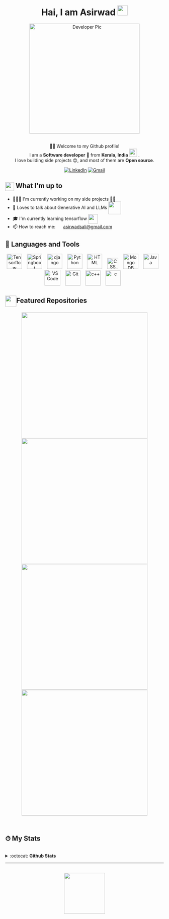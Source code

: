 <div align="center">
    <h1>Hai, I am Asirwad <img
            src="https://media.giphy.com/media/hvRJCLFzcasrR4ia7z/giphy.gif" width="32"></h1>
    <img alt="Developer Pic"
        src="https://user-images.githubusercontent.com/49222186/110210369-58458c80-7eb7-11eb-9d6e-2129358b3098.png" width="350"/>
    <br/><br/>
    <p>🙏🏻 Welcome to my Github profile!<br />
        I am a <b>Software developer</b> 🚀 from <b>Kerala, India</b> <img
            src="https://upload.wikimedia.org/wikipedia/en/thumb/4/41/Flag_of_India.svg/800px-Flag_of_India.svg.png?20230723002237" width="25" /> .<br />
        I love building side projects 😍, and most of them are <b>Open source</b>. </p>
    <div>
        <a href="https://www.linkedin.com/in/asirwad-sali-58446620a" target="_blank"><img alt="LinkedIn"
                src="https://img.shields.io/badge/linkedin-%230077B5.svg?&style=for-the-badge&logo=linkedin&logoColor=white" /></a>
        <a href="mailto:asirwadsali@gmail.com" target="_blank"><img alt="Gmail"
                src="https://img.shields.io/badge/-Gmail-D14836?style=for-the-badge&logo=Gmail&logoColor=white" /></a>
    </div>
</div>
<div>
    <div>
        <h2><img align="center"
                src="https://emojis.slackmojis.com/emojis/images/1584726375/8272/blob-cool.gif?1584726375" width="28" />
            What I'm up to</h2>
        <ul>
            <li> 👨🏻‍💻 I'm currently working on my side projects ✍🏻</li>
            <li> 💬 Loves to talk about Generative AI and LLMs <img align="center"
                    src="https://icons.veryicon.com/png/o/education-technology/blue-gray-solid-blend-icon/artificial-intelligence-5.png"
                    width="40" /></li>
            <li> 🎓 I'm currently learning tensorflow <img align="center"
                    src="https://upload.wikimedia.org/wikipedia/commons/thumb/2/2d/Tensorflow_logo.svg/1915px-Tensorflow_logo.svg.png"
                    width="30" /></li>
            <li>📫 How to reach me: <img align="center"
                    src="https://emojis.slackmojis.com/emojis/images/1450319444/38/gmail.png?1450319444" width="17" />
                <a href="mailto:asirwadsali@gmail.com" target="_blank">asirwadsali@gmail.com</a></li>
        </ul>
    </div>
    <div>        
        <h2>🧰 Languages and Tools</h2>
        <p align="center">
            <img src="https://upload.wikimedia.org/wikipedia/commons/thumb/2/2d/Tensorflow_logo.svg/1915px-Tensorflow_logo.svg.png" alt="Tensorflow"
                width="48" />&nbsp;&nbsp;&nbsp
            <img src="https://github.com/Asirwad/Asirwad/assets/85600836/88bfeafc-f69a-459e-8bc7-2eb8f0aa1a41" alt="Springboot"
                width="48" />&nbsp;&nbsp;&nbsp
            <img src="https://www.svgrepo.com/show/353657/django-icon.svg" alt="django"
                width="48" />&nbsp;&nbsp;&nbsp
            <img src="https://upload.wikimedia.org/wikipedia/commons/c/c3/Python-logo-notext.svg" alt="Python"
                width="48" />&nbsp;&nbsp;&nbsp
            <img src="https://upload.wikimedia.org/wikipedia/commons/6/61/HTML5_logo_and_wordmark.svg" alt="HTML"
                width="48" />&nbsp;&nbsp;&nbsp
            <img src="https://upload.wikimedia.org/wikipedia/commons/d/d5/CSS3_logo_and_wordmark.svg" alt="CSS"
                width="35" />&nbsp;&nbsp;&nbsp
            <img src="https://avatars1.githubusercontent.com/u/45120?s=200&v=4" alt="Mongo DB"
                width="48" />&nbsp;&nbsp;&nbsp
            <img src="https://cdn.jsdelivr.net/npm/programming-languages-logos@0.0.3/src/java/java_64x64.png" width="48"
                alt="Java" />&nbsp;&nbsp;&nbsp
            <img src="https://upload.wikimedia.org/wikipedia/commons/9/9a/Visual_Studio_Code_1.35_icon.svg" alt="VS Code" width="50" />&nbsp;&nbsp;&nbsp
            <img src="https://upload.wikimedia.org/wikipedia/commons/3/3f/Git_icon.svg" alt="Git"
                width="48" />&nbsp;&nbsp;&nbsp
            <img src="https://upload.wikimedia.org/wikipedia/commons/thumb/1/18/ISO_C%2B%2B_Logo.svg/1822px-ISO_C%2B%2B_Logo.svg.png" alt="c++"
                width="48" />&nbsp;&nbsp;&nbsp
            <img src="https://upload.wikimedia.org/wikipedia/commons/thumb/1/18/C_Programming_Language.svg/695px-C_Programming_Language.svg.png" alt="c"
                width="48" />&nbsp;&nbsp;&nbsp
        </p>
    </div>
    <div>
        <h2><img align="center" width="35"
                src="https://emojis.slackmojis.com/emojis/images/1531847048/4223/blob-100.gif?1531847048" />Featured
            Repositories</h2>
        <p align="center">
            <a href="https://github.com/Asirwad/InvisiCipher">
                <img src="https://github-readme-stats.vercel.app/api/pin/?username=Asirwad&repo=InvisiCipher&theme=dark" width="400" /></a>
            <a href="https://github.com/Asirwad/ATM-management-system">
                <img src="https://github-readme-stats.vercel.app/api/pin/?username=Asirwad&repo=ATM-management-system&theme=dark" width="400"/></a>
            <a href="https://github.com/Asirwad/Color-Craft-GAN">
                <img src="https://github-readme-stats.vercel.app/api/pin/?username=Asirwad&repo=Color-Craft-GAN&theme=dark" width="400"/></a>
            <a href="https://github.com/Asirwad/Image-Classifier-Tensorflow-Fashionmnist">
                <img src="https://github-readme-stats.vercel.app/api/pin/?username=Asirwad&repo=Image-Classifier-Tensorflow-Fashionmnist&theme=dark" width="400"/></a>
        </p>
    </div>
    <br />
    <div>
        <h2>⏱ My Stats
        </h2>
    </div>
    <br />
    <div>
        <details>
            <summary>
                :octocat: <b>Github Stats</b>
            </summary>
            <br />
            <p align="center">
                <img height="160" alt="Asirwad's Github Stats"
                    src="https://github-readme-stats.vercel.app/api?username=Asirwad&show_icons=true&hide_border=true&theme=dark&count_private=true" />
                <img alt="Asirwad's Github Stats" height="160"
                    src="https://github-readme-stats.vercel.app/api/top-langs/?username=Asirwad&hide=assembly&layout=compact&theme=dark" />
            </p>
        </details>
    </div>

</div>

<hr />
</br>
<div align="center">
    <img src="https://komarev.com/ghpvc/?username=Asirwad&color=brightgreen&style=flat-square&label=PROFILE+VIEWS +"
        width="130" /><br />
</div>
